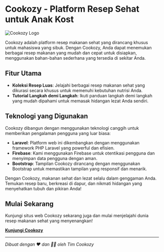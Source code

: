 # Cookozy - Platform Resep Sehat untuk Anak Kost

![Cookozy Logo](https://firebasestorage.googleapis.com/v0/b/cookozy-if4506.appspot.com/o/Assets%2FCookozy-svg.svg?alt=media&token=7a4164c2-2734-4928-8363-37af32ca3656)

Cookozy adalah platform resep makanan sehat yang dirancang khusus untuk mahasiswa yang sibuk. Dengan Cookozy, Anda dapat menemukan berbagai resep makanan yang mudah dan cepat untuk disiapkan, menggunakan bahan-bahan sederhana yang tersedia di sekitar Anda.

## Fitur Utama

- **Koleksi Resep Luas**: Jelajahi berbagai resep makanan sehat yang dikurasi secara khusus untuk memenuhi kebutuhan nutrisi Anda.
- **Tutorial Langkah demi Langkah**: Ikuti panduan langkah demi langkah yang mudah dipahami untuk memasak hidangan lezat Anda sendiri.

## Teknologi yang Digunakan

Cookozy dibangun dengan menggunakan teknologi canggih untuk memberikan pengalaman pengguna yang luar biasa:

- **Laravel**: Platform web ini dikembangkan dengan menggunakan framework PHP Laravel yang powerful dan efisien.
- **Firebase**: Kami menggunakan Firebase untuk otentikasi pengguna dan menyimpan data pengguna dengan aman.
- **Bootstrap**: Tampilan Cookozy dirancang dengan menggunakan Bootstrap untuk memastikan tampilan yang responsif dan menarik.

Dengan Cookozy, makanan sehat dan lezat selalu dalam genggaman Anda. Temukan resep baru, berkreasi di dapur, dan nikmati hidangan yang menyehatkan tubuh dan pikiran Anda!

## Mulai Sekarang

Kunjungi situs web Cookozy sekarang juga dan mulai menjelajahi dunia resep makanan sehat yang menyenangkan!

[**Kunjungi Cookozy**](https://github.com/idlofizahir86/cookozy)

--- 

_Dibuat dengan ❤️ dan 💪🏻 oleh Tim Cookozy_

